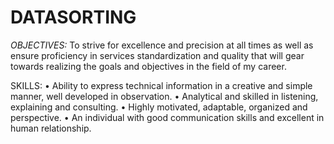 # DATASORTING
*OBJECTIVES:*
To strive for excellence and precision at all times as well as ensure proficiency in services standardization and quality that will gear towards realizing the goals and objectives in the field of my career.

SKILLS: 
•	Ability to express technical information in a creative and simple manner, well developed in observation.
•	Analytical and skilled in listening, explaining and consulting.
•	Highly motivated, adaptable, organized and perspective.
•	An individual with good communication skills and excellent in human relationship.
